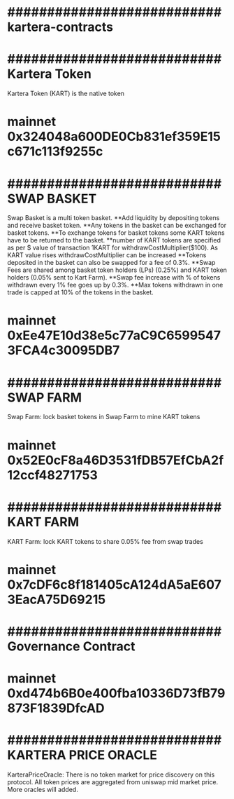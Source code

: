 # ########################### kartera-contracts #############################################
# ########################### Kartera Token #################################################
Kartera Token (KART) is the native token 
# mainnet 0x324048a600DE0Cb831ef359E15c671c113f9255c
# ########################### SWAP BASKET ###################################################
Swap Basket is a multi token basket. 
**Add liquidity by depositing tokens and receive basket token. 
**Any tokens in the basket can be exchanged for basket tokens. 
**To exchange tokens for basket tokens some KART tokens have to be returned to the basket.
**number of KART tokens are specified as per $ value of transaction 1KART for withdrawCostMultiplier($100). As KART value rises withdrawCostMultiplier can be increased
**Tokens deposited in the basket can also be swapped for a fee of 0.3%.
**Swap Fees are shared among basket token holders (LPs) (0.25%) and KART token holders (0.05% sent to Kart Farm). 
**Swap fee increase with % of tokens withdrawn every 1% fee goes up by 0.3%. 
**Max tokens withdrawn in one trade is capped at 10% of the tokens in the basket.
# mainnet 0xEe47E10d38e5c77aC9C65995473FCA4c30095DB7
# ########################### SWAP FARM #################################
Swap Farm: lock basket tokens in Swap Farm to mine KART tokens
# mainnet 0x52E0cF8a46D3531fDB57EfCbA2f12ccf48271753
# ########################### KART FARM ###################################################
KART Farm: lock KART tokens to share 0.05% fee from swap trades
# mainnet 0x7cDF6c8f181405cA124dA5aE6073EacA75D69215
# ########################### Governance Contract ########################################
# mainnet 0xd474b6B0e400fba10336D73fB79873F1839DfcAD
# ########################### KARTERA PRICE ORACLE ########################################
KarteraPriceOracle: There is no token market for price discovery on this protocol. All token prices are aggregated from uniswap mid market price. More oracles will added. 